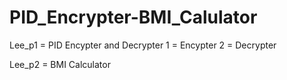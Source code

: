 # PID_Encrypter-BMI_Calulator

Lee_p1 = PID Encypter and Decrypter
1 = Encypter
2 = Decrypter
 
Lee_p2 = BMI Calculator 
